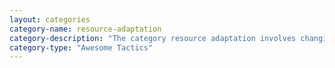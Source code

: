 ```yaml
---
layout: categories
category-name: resource-adaptation
category-description: "The category resource adaptation involves changing software and hardware resources to increase the efficiency."
category-type: "Awesome Tactics"
---
```

